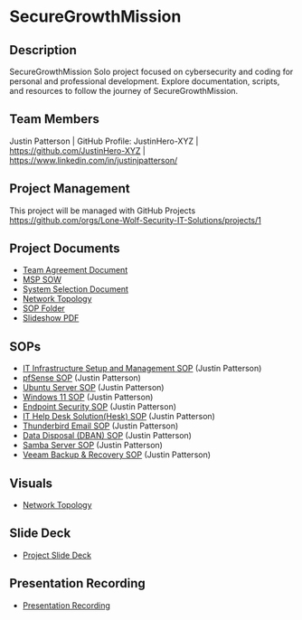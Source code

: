 # SecureGrowthMission

## Description
SecureGrowthMission  Solo project focused on cybersecurity and coding for personal and professional development. Explore documentation, scripts, and resources to follow the journey of SecureGrowthMission.  
## Team Members
Justin Patterson | GitHub Profile: JustinHero-XYZ | https://github.com/JustinHero-XYZ | https://www.linkedin.com/in/justinjpatterson/

## Project Management
This project will be managed with GitHub Projects https://github.com/orgs/Lone-Wolf-Security-IT-Solutions/projects/1

## Project Documents
- [Team Agreement Document](https://docs.google.com/document/d/1bgyqflLzgBZPbsnlPFKoUSaMttzRFiPexZVBfbmZQiM/edit?usp=sharing)
- [MSP SOW](https://docs.google.com/document/d/1Zy4zYM5SIUSiLIwyeHTAZKo5mM1VZTWQV0meSt6HPCU/edit?usp=sharing)
- [System Selection Document](https://docs.google.com/document/d/1DkNcgdGgFSt7_Xu7Clmtiy7dR-zbHs0y8JGG--HUtYU/edit?usp=sharing)
- [Network Topology](https://drive.google.com/file/d/1HcGP6VvaB8_GewDFXjLrVhHiMv72MWUP/view?usp=sharing)
- [SOP Folder](https://drive.google.com/drive/u/0/folders/1l-tEIOf_KhNZYu5lktYftSnbjRUHw4De)
- [Slideshow PDF](https://drive.google.com/file/d/1lspuSdz2_hiEzjFo3vfLC-dQ7dzC7ig5/view?usp=sharing)

## SOPs
- [IT Infrastructure Setup and Management SOP](https://docs.google.com/document/d/1dqdwm7_p4rCyHOr9sRE6tOZz1Iul4bXHVH_0_JM19jg/edit?usp=sharing) (Justin Patterson)
- [pfSense SOP](https://docs.google.com/document/d/1yPuLxpixAuUX8MV25_cya_NoZkBpmDcyf-WL2h5q41Q/edit?usp=sharing) (Justin Patterson)
- [Ubuntu Server SOP](https://docs.google.com/document/d/1LPT5q5MsBm_qvZ-w0agz7ysoc7jTkdcmVx9PoCuqtJc/edit?usp=sharing) (Justin Patterson)
- [Windows 11 SOP](https://docs.google.com/document/d/1ODwxujR3WiTJVcEptKrxvkEyQNS9aP5ZXRQ1Ov9-jEM/edit?usp=sharing) (Justin Patterson)
- [Endpoint Security SOP](https://docs.google.com/document/d/14Oy9ebsMtjZQ5MAyEX5Qzb_tEcW7bJo47YRCTL_rie8/edit?usp=sharing) (Justin Patterson)
- [IT Help Desk Solution(Hesk) SOP](https://docs.google.com/document/d/1anIkSdVKnZVGuryUcyQks-qJGcx6GMVYVKl66apEovk/edit?usp=sharing) (Justin Patterson) 
- [Thunderbird Email SOP](https://docs.google.com/document/d/1aQzzMxno4-DKiwTf2WzRnATPBE5mJQ46xMAee_ObaTs/edit?usp=sharing) (Justin Patterson)
- [Data Disposal (DBAN) SOP](https://docs.google.com/document/d/1Lgl_0Edxpc21VCur8eRnyD43DSmBKkhQsgcnmmMXYko/edit?usp=sharing) (Justin Patterson)
- [Samba Server SOP](https://docs.google.com/document/d/1Ho-4EwmKz20wvISDpPuKCWp5lrskSIa19EUU6OVge80/edit?usp=sharing) (Justin Patterson)
- [Veeam Backup & Recovery SOP](https://docs.google.com/document/d/1DSONpXwFnLDZwr7fSvNq0ck_NFoSiZ5tzIH7IDlLhgc/edit?usp=sharing) (Justin Patterson)

## Visuals
- [Network Topology](https://drive.google.com/file/d/1HcGP6VvaB8_GewDFXjLrVhHiMv72MWUP/view?usp=sharing)

## Slide Deck
- [Project Slide Deck](https://docs.google.com/presentation/d/1TOoR41VB0sQ1VtSeoLmUTrrMk7rJBrg51uNiImuNbP0/edit?usp=sharing)

## Presentation Recording
- [Presentation Recording](https://zoom.us/rec/share/Cy2kf3lhDDwdE-lpn2xm5rPkZD7aQ2rxmC8W3f7rvb7fyNowV5N5b8VfjXYsQdt3.bU_-KDF4O4xirN3m)
